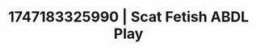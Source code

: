 ---
categories:
- Nude shadows
- Face fucking
- Kinky fairytales
- Athlete
- Bi-curious stories
image: /assets/images/1747183325990.jpeg
layout: post
seo:
  description: Featured content with exclusive ABDL Play, Scat Fetish. HD images available.
  keywords: ABDL Play, Scat Fetish
  og_image: /assets/images/1747183325990.jpeg
  schema_type: VisualArtwork
tags:
- ABDL Play
- Scat Fetish
- '#1747183325990'
title: 1747183325990 | Scat Fetish ABDL Play
---